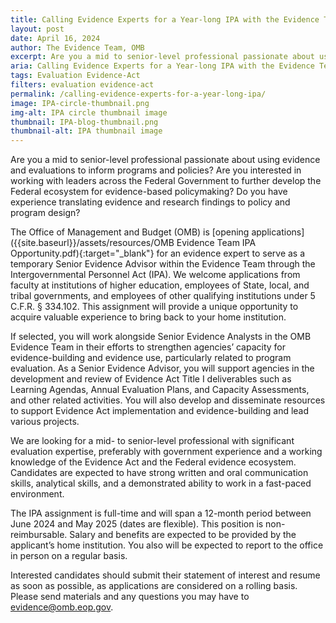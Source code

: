 ```yaml
---
title: Calling Evidence Experts for a Year-long IPA with the Evidence Team 
layout: post
date: April 16, 2024
author: The Evidence Team, OMB
excerpt: Are you a mid to senior-level professional passionate about using evidence and evaluations to inform programs and policies...
aria: Calling Evidence Experts for a Year-long IPA with the Evidence Team 
tags: Evaluation Evidence-Act
filters: evaluation evidence-act
permalink: /calling-evidence-experts-for-a-year-long-ipa/
image: IPA-circle-thumbnail.png
img-alt: IPA circle thumbnail image
thumbnail: IPA-blog-thumbnail.png
thumbnail-alt: IPA thumbnail image
---
```


Are you a mid to senior-level professional passionate about using evidence and evaluations to inform programs and policies? Are you interested in working with leaders across the Federal Government to further develop the Federal ecosystem for evidence-based policymaking? Do you have experience translating evidence and research findings to policy and program design?

The Office of Management and Budget (OMB) is [opening applications]({{site.baseurl}}/assets/resources/OMB Evidence Team IPA Opportunity.pdf){:target="_blank"} for an evidence expert to serve as a temporary Senior Evidence Advisor within the Evidence Team through the Intergovernmental Personnel Act (IPA). We welcome applications from faculty at institutions of higher education, employees of State, local, and tribal governments, and employees of other qualifying institutions under 5 C.F.R. § 334.102.  This assignment will provide a unique opportunity to acquire valuable experience to bring back to your home institution.

If selected, you will work alongside Senior Evidence Analysts in the OMB Evidence Team in their efforts to strengthen agencies’ capacity for evidence-building and evidence use, particularly related to program evaluation. As a Senior Evidence Advisor, you will support agencies in the development and review of Evidence Act Title I deliverables such as Learning Agendas, Annual Evaluation Plans, and Capacity Assessments, and other related activities. You will also develop and disseminate resources to support Evidence Act implementation and evidence-building and lead various projects.

We are looking for a mid- to senior-level professional with significant evaluation expertise, preferably with government experience and a working knowledge of the Evidence Act and the Federal evidence ecosystem. Candidates are expected to have strong written and oral communication skills, analytical skills, and a demonstrated ability to work in a fast-paced environment. 

The IPA assignment is full-time and will span a 12-month period between June 2024 and May 2025 (dates are flexible). This position is non-reimbursable.  Salary and benefits are expected to be provided by the applicant’s home institution. You also will be expected to report to the office in person on a regular basis.

Interested candidates should submit their statement of interest and resume as soon as possible, as applications are considered on a rolling basis. Please send materials and any questions you may have to <evidence@omb.eop.gov>. 
